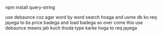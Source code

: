 npm install query-string

 use debaunce coz agar word by word search hoaga and usme  db ko req jayega to bs price badega and load badega so over come this use debaunce means jab kuch thoda type karke hoga to req jayega 